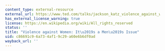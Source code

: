 ```yaml
---
content_type: external-resource
external_url: https://www.ted.com/talks/jackson_katz_violence_against_women_it_s_a_men_s_issue
has_external_license_warning: true
license: https://en.wikipedia.org/wiki/All_rights_reserved
status: ''
title: "Violence against Women: It\u2019s a Men\u2019s Issue"
uid: c86691c9-6a73-4af1-9c29-a60e6b6df0ad
wayback_url: ''
---
```

